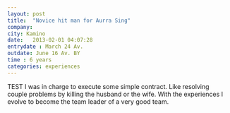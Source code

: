 ```yaml
---
layout: post
title:  "Novice hit man for Aurra Sing"
company:
city: Kamino
date:   2013-02-01 04:07:28
entrydate : March 24 Av.
outdate: June 16 Av. BY
time : 6 years
categories: experiences
---
```


TEST
I was in charge to execute some simple contract. Like resolving couple problems by killing the husband or the wife. With the experiences I evolve to become the team leader of a very good team.